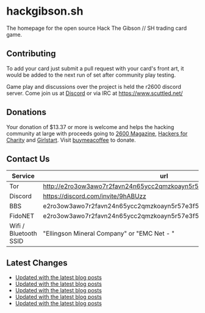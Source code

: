 # hackgibson.sh
The homepage for the open source Hack The Gibson // SH trading card game.


## Contributing

To add your card just submit a pull request with your card's front art, it would be added to the next run of set after community play testing.

Game play and discussions over the project is held the r2600 discord server. Come join us at [Discord](https://discord.com/invite/9hABUzz) or via IRC at https://www.scuttled.net/


## Donations

Your donation of $13.37 or more is welcome and helps the hacking community at large with proceeds going to [2600 Magazine](https://2600.com/), [Hackers for Charity](https://hackersforcharity.org) and [Girlstart](https://girlstart.org).  Visit [buymeacoffee](https://www.buymeacoffee.com/hackgibson.sh) to donate.


## Contact Us

Service | url
-|-
Tor | http://e2ro3ow3awo7r2favn24n65ycc2qmzkoayn5r57e3f56nvjwdcgg32ad.onion
Discord | https://discord.com/invite/9hABUzz
BBS | e2ro3ow3awo7r2favn24n65ycc2qmzkoayn5r57e3f56nvjwdcgg32ad.onion:23
FidoNET | e2ro3ow3awo7r2favn24n65ycc2qmzkoayn5r57e3f56nvjwdcgg32ad.onion:24554
Wifi / Bluetooth SSID | "Ellingson Mineral Company" or "EMC Net - <fidonet address>"

## Latest Changes
<!-- BLOG-POST-LIST:START -->
- [Updated with the latest blog posts](https://github.com/DFW2600/hackgibson.sh/commit/34dfbdf9c672e186159e7fddddbaae687a14a7ef)
- [Updated with the latest blog posts](https://github.com/DFW2600/hackgibson.sh/commit/0d5f3c114efb37ccf6f654ccfc1f690669627566)
- [Updated with the latest blog posts](https://github.com/DFW2600/hackgibson.sh/commit/01f48f0377a12bd58cb211880e8567910c1a7a0b)
- [Updated with the latest blog posts](https://github.com/DFW2600/hackgibson.sh/commit/b885bc9ab8c74eabff7baa0a4ebd53b269bf9b77)
- [Updated with the latest blog posts](https://github.com/DFW2600/hackgibson.sh/commit/1fef746f8e159d54f75982d12eece596fa3b196e)
<!-- BLOG-POST-LIST:END -->
